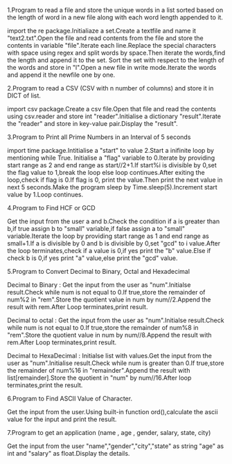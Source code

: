 1.Program to read a file and store the unique words in a list sorted based on the length of word in a new file along with each word length appended to it.

import the re package.Initialiaze a set.Create a textfile and name it "text2.txt".Open the file and read contents from the file and store the contents in variable "file".Iterate each line.Replace the special characters with space using regex and split words by space.Then iterate the words,find the length and append it to the set.
Sort the set with respect to the length of the words and store in "l".Open a new file in write mode.Iterate the words and append it the newfile one by one.

2.Program to read a CSV (CSV with n number of columns) and store it in DICT of list.

import csv package.Create a csv file.Open that file and read the contents using csv.reader and store int "reader".Initialise a dictionary "result".Iterate the "reader" and store in key-value pair.Display the "result".

3.Program to Print all Prime Numbers in an Interval of 5 seconds

import time package.Intitialise a "start" to value 2.Start a inifinite loop by mentioning while True.
Initialise a "flag" variable to 0.Iterate by providing start range as 2 and end range as start//2+1.If start%i is divisible by 0,set the flag value to 1,break the loop else loop continues.After exiting the loop,check if flag is 0.If flag is 0, print the value.Then print the next value in next 5 seconds.Make the program sleep by Time.sleep(5).Increment start value by 1.Loop continues.

4.Program to Find HCF or GCD

Get the input from the user a and b.Check the condition if a is greater than b,if true assign b to "small" variable,if false assign a to "small" variable.Iterate the loop by providing start range as 1 and end range as small+1.If a is divisible by 0 and b is divisible by 0,set "gcd" to i value.After the loop terminates,check if a value is 0,if yes print the "b" value.Else if check b is 0,if yes print "a" value,else print the "gcd" value. 

5.Program to Convert Decimal to Binary, Octal and Hexadecimal

Decimal to Binary : 
Get the input from the user as "num".Initialse result.Check while num is not equal to 0.If true,store the remainder of num%2 in "rem".Store the quotient value in num by num//2.Append the result with rem.After Loop terminates,print result.

Decimal to octal : 
Get the input from the user as "num".Initialse result.Check while num is not equal to 0.If true,store the remainder of num%8 in "rem".Store the quotient value in num by num//8.Append the result with rem.After Loop terminates,print result.

Decimal to HexaDecimal :
Initialse list with values.Get the input from the user as "num".Initialise result.Check while num is greater than 0.If true,store the remainder of num%16 in "remainder".Append the result with list[remainder].Store the quotient in "num" by num//16.After loop terminates,print the result.

6.Program to Find ASCII Value of Character.

Get the input from the user.Using built-in function ord(),calculate the ascii value for the input and print the result.

7.Program to get an application (name , age , gender, salary, state, city)

Get the input from the user "name","gender","city","state" as string "age" as int and "salary" as float.Display the details.

